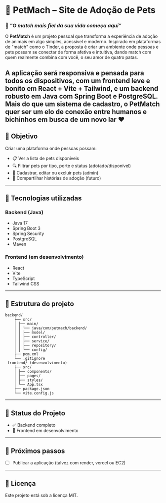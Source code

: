 # 🐾 PetMach – Site de Adoção de Pets
### 💜 *"O match mais fiel da sua vida começa aqui"*


O **PetMatch** é um projeto pessoal que transforma a experiência de adoção de animais em algo simples,
acessível e moderno. Inspirado em plataformas de "match" como o Tinder, a proposta é criar um ambiente
onde pessoas e pets possam se conectar de forma afetiva e intuitiva, dando match com quem realmente
combina com você, o seu amor de quatro patas.

A aplicação será responsiva e pensada para todos os dispositivos, com um frontend leve e bonito em 
React + Vite + Tailwind, e um backend robusto em Java com Spring Boot e PostgreSQL.
Mais do que um sistema de cadastro, o PetMatch quer ser um elo de conexão entre humanos 
e bichinhos em busca de um novo lar ❤️
---
## 🎯 Objetivo

Criar uma plataforma onde pessoas possam:

- 📋 Ver a lista de pets disponíveis
- 🔍 Filtrar pets por tipo, porte e status (adotado/disponível)
- 📝 Cadastrar, editar ou excluir pets (admin)
- 🐶 Compartilhar histórias de adoção (futuro)

---

## 🧠 Tecnologias utilizadas

### Backend (Java)
- Java 17
- Spring Boot 3
- Spring Security
- PostgreSQL
- Maven

### Frontend (em desenvolvimento)
- React
- Vite
- TypeScript
- Tailwind CSS

---

## 📁 Estrutura do projeto
    backend/
        ├── src/
        │ ├── main/
        │ │ └── java/com/petmach/backend/
        │ │ ├── model/
        │ │ ├── controller/
        │ │ ├── service/
        │ │ ├── repository/
        │ │ └── config/
        ├── pom.xml
        └── .gitignore
     frontend/ (desenvolvimento)
        ├── src/
        │ ├── components/
        │ ├── pages/
        │ ├── styles/
        │ └── App.tsx
        ├── package.json
        └── vite.config.js

---

## 🚧 Status do Projeto

- ✅ Backend completo
- 🚧 Frontend em desenvolvimento
---

## 📌 Próximos passos

- [ ] Publicar a aplicação (talvez com render, vercel ou EC2)
---

## 📄 Licença

Este projeto está sob a licença MIT.
